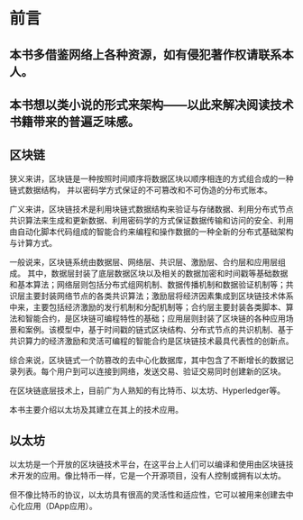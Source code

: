 # 前言

## 本书多借鉴网络上各种资源，如有侵犯著作权请联系本人。

## 本书想以类小说的形式来架构——以此来解决阅读技术书籍带来的普遍乏味感。

## 区块链

狭义来讲，区块链是一种按照时间顺序将数据区块以顺序相连的方式组合成的一种链式数据结构， 并以密码学方式保证的不可篡改和不可伪造的分布式账本。

广义来讲，区块链技术是利用块链式数据结构来验证与存储数据、利用分布式节点共识算法来生成和更新数据、利用密码学的方式保证数据传输和访问的安全、利用由自动化脚本代码组成的智能合约来编程和操作数据的一种全新的分布式基础架构与计算方式。

一般说来，区块链系统由数据层、网络层、共识层、激励层、合约层和应用层组成。 其中，数据层封装了底层数据区块以及相关的数据加密和时间戳等基础数据和基本算法；网络层则包括分布式组网机制、数据传播机制和数据验证机制等；共识层主要封装网络节点的各类共识算法；激励层将经济因素集成到区块链技术体系中来，主要包括经济激励的发行机制和分配机制等；合约层主要封装各类脚本、算法和智能合约，是区块链可编程特性的基础；应用层则封装了区块链的各种应用场景和案例。该模型中，基于时间戳的链式区块结构、分布式节点的共识机制、基于共识算力的经济激励和灵活可编程的智能合约是区块链技术最具代表性的创新点。

综合来说，区块链式一个防篡改的去中心化数据库，其中包含了不断增长的数据记录列表。每个用户到可以连接到网络，发送交易、验证交易同时创建新的区块。

在区块链底层技术上，目前广为人熟知的有比特币、以太坊、Hyperledger等。

本书主要介绍以太坊及其建立在其上的技术应用。

## 以太坊

以太坊是一个开放的区块链技术平台，在这平台上人们可以编译和使用由区块链技术开发的应用。像比特币一样，它是一个开源项目，没有人控制或拥有以太坊。

但不像比特币的协议，以太坊具有很高的灵活性和适应性，它可以被用来创建去中心化应用（DApp应用）。